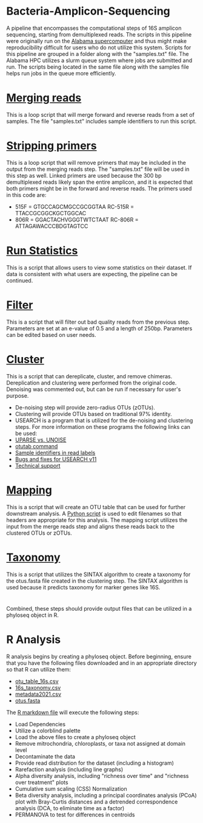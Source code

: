 # Bacteria-Amplicon-Sequencing
A pipeline that encompasses the computational steps of 16S amplicon sequencing, starting from demultiplexed reads.
The scripts in this pipeline were originally run on the [Alabama supercomputer](https://www.asc.edu/) and thus might make reproducibility difficult for users who do not utilize this system.
Scripts for this pipeline are grouped in a folder along with the "samples.txt" file. The Alabama HPC utilizes a slurm queue system where jobs are submitted and run. The scripts being located in the same file along with the samples file helps run jobs in the queue more efficiently.

# [Merging reads](https://github.com/Beatrice-Severance/Bacteria-Amplicon-Sequcencing/blob/main/Scripts/merge_reads.sh)
This is a loop script that will merge forward and reverse reads from a set of samples. The file "samples.txt" includes sample identifiers to run this script. 

# [Stripping primers](https://github.com/Beatrice-Severance/Bacteria-Amplicon-Sequcencing/blob/main/Scripts/stripping_primers.sh)
This is a loop script that will remove primers that may be included in the output from the merging reads step. The "samples.txt" file will be used in this step as well.
Linked primers are used because the 300 bp demultiplexed reads likely span the entire amplicon, and it is expected that both primers might be in the forward and reverse reads. The primers used in this code are:
- 515F = GTGCCAGCMGCCGCGGTAA RC-515R = TTACCGCGGCKGCTGGCAC
- 806R = GGACTACHVGGGTWTCTAAT RC-806R = ATTAGAWACCCBDGTAGTCC

# [Run Statistics](https://github.com/Beatrice-Severance/Bacteria-Amplicon-Sequcencing/blob/main/Scripts/stats.sh)
This is a script that allows users to view some statistics on their dataset. If data is consistent with what users are expecting, the pipeline can be continued.

# [Filter](https://github.com/Beatrice-Severance/Bacteria-Amplicon-Sequcencing/blob/main/Scripts/filtering.sh)
This is a script that will filter out bad quality reads from the previous step. Parameters are set at an e-value of 0.5 and a length of 250bp. Parameters can be edited based on user needs.

# [Cluster](https://github.com/Beatrice-Severance/Bacteria-Amplicon-Sequcencing/blob/main/Scripts/clustering.sh)
This is a script that can dereplicate, cluster, and remove chimeras. Dereplication and clustering were performed from the original code. Denoising was commented out, but can be run if necessary for user's purpose.
- De-noising step will provide zero-radius OTUs (zOTUs).
- Clustering will provide OTUs based on traditional 97% identity.
- USEARCH is a program that is utilized for the de-noising and clustering steps. For more information on these programs the following links can be used:
- [UPARSE vs. UNOISE](http://www.drive5.com/usearch/manual/faq_uparse_or_unoise.html)
- [otutab command](http://www.drive5.com/usearch/manual/cmd_otutab.html)
- [Sample identifiers in read labels](http://www.drive5.com/usearch/manual/upp_labels_sample.html)
- [Bugs and fixes for USEARCH v11](http://drive5.com/usearch/manual/bugs.html)
- [Technical support](http://drive5.com/usearch/manual/support.html) 

# [Mapping](https://github.com/Beatrice-Severance/Bacteria-Amplicon-Sequcencing/blob/main/Scripts/mapping.sh)
This is a script that will create an OTU table that can be used for further downstream analysis. A [Python script](https://github.com/Beatrice-Severance/Bacteria-Amplicon-Sequcencing/blob/main/Scripts/replacefastaheaders_filename.py) is used to edit filenames so that headers are appropriate for this analysis. The mapping script utilizes the input from the merge reads step and aligns these reads back to the clustered OTUs or zOTUs.

# [Taxonomy](https://github.com/Beatrice-Severance/Bacteria-Amplicon-Sequcencing/blob/main/Scripts/taxonomy.sh)
This is a script that utilizes the SINTAX algorithm to create a taxonomy for the otus.fasta file created in the clustering step. The SINTAX algorithm is used because it predicts taxonomy for marker genes like 16S.

#
Combined, these steps should provide output files that can be utilized in a phyloseq object in R.

# R Analysis
R analysis begins by creating a phyloseq object. Before beginning, ensure that you have the following files downloaded and in an appropriate directory so that R can utilize them:
- [otu_table_16s.csv](https://github.com/Beatrice-Severance/Bacteria-Amplicon-Sequcencing/blob/main/phyloseq_input/otu_table_16s.csv)
- [16s_taxonomy.csv](https://github.com/Beatrice-Severance/Bacteria-Amplicon-Sequcencing/blob/main/phyloseq_input/16s_taxonomy.csv)
- [metadata2021.csv](https://github.com/Beatrice-Severance/Bacteria-Amplicon-Sequcencing/blob/main/phyloseq_input/metadata2021.csv)
- [otus.fasta](https://github.com/Beatrice-Severance/Bacteria-Amplicon-Sequcencing/blob/main/phyloseq_input/otus.fasta)

The [R markdown file](https://github.com/Beatrice-Severance/Bacteria-Amplicon-Sequcencing/blob/main/Scripts/Phyloseq_Analysis.Rmd) will execute the following steps:
- Load Dependencies
- Utilize a colorblind palette
- Load the above files to create a phyloseq object
- Remove mitrochondria, chloroplasts, or taxa not assigned at domain level
- Decontaminate the data
- Provide read distribution for the dataset (including a histogram)
- Rarefaction analysis (including line graphs)
- Alpha diversity analysis, including "richness over time" and "richness over treatment" plots
- Cumulative sum scaling (CSS) Normalization
- Beta diversity analysis, including a principal coordinates analysis (PCoA) plot with Bray-Curtis distances and a detrended correspondence analysis (DCA, to eliminate time as a factor)
- PERMANOVA to test for differences in centroids
